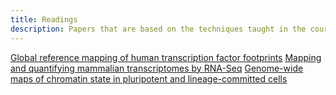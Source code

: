 ```yaml
---
title: Readings
description: Papers that are based on the techniques taught in the course
---
```


[Global reference mapping of human transcription factor footprints](https://doi.org/10.1038/s41586-020-2528-x)
[Mapping and quantifying mammalian transcriptomes by RNA-Seq](https://doi.org/10.1038/nmeth.1226)
[Genome-wide maps of chromatin state in pluripotent and lineage-committed cells](http://www.nature.com/doifinder/10.1038/nature06008)

